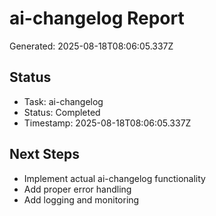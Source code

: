 # ai-changelog Report

Generated: 2025-08-18T08:06:05.337Z

## Status
- Task: ai-changelog
- Status: Completed
- Timestamp: 2025-08-18T08:06:05.337Z

## Next Steps
- Implement actual ai-changelog functionality
- Add proper error handling
- Add logging and monitoring
